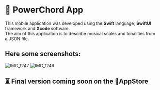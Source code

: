 # 🎵 PowerChord App
This mobile application was developed using the **Swift** language, **SwiftUI** framework and **Xcode** software.</br>
The aim of this application is to describe musical scales and tonalities from a JSON file.

## Here some screenshots:
![IMG_1247](https://github.com/vahand/PowerChord/assets/97789425/7abc7b75-8768-4395-abc8-1c355ef2f466)
![IMG_1246](https://github.com/vahand/PowerChord/assets/97789425/def1fc96-7183-4daa-9d3f-5e6e51085437)

## ⏳ Final version coming soon on the AppStore
